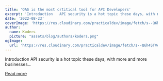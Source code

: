 ```yaml
---
title: 'OAS is the most crtitical tool for API Developers'
excerpt: 'Introduction   API security is a hot topic these days, with more and more businesses...'
date: '2022-08-23'
coverImage: 'https://res.cloudinary.com/practicaldev/image/fetch/s--Q6h4STVq--/c_imagga_scale,f_auto,fl_progressive,h_420,q_auto,w_1000/https://dev-to-uploads.s3.amazonaws.com/uploads/articles/r0431rs3b8vtmtxtphno.png'
author:
  name: Koders
  picture: "assets/blog/authors/koders.png"
ogImage:
  url: 'https://res.cloudinary.com/practicaldev/image/fetch/s--Q6h4STVq--/c_imagga_scale,f_auto,fl_progressive,h_420,q_auto,w_1000/https://dev-to-uploads.s3.amazonaws.com/uploads/articles/r0431rs3b8vtmtxtphno.png'
---
```


Introduction   API security is a hot topic these days, with more and more businesses...

[Read more](https://dev.to/chainguns/oas-is-the-most-crtitical-tool-for-api-developers-3d1k)
